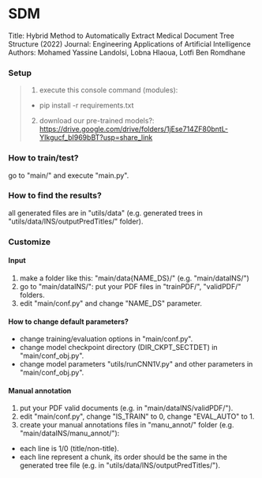 # SDM
Title: Hybrid Method to Automatically Extract Medical Document Tree Structure (2022)
Journal: Engineering Applications of Artificial Intelligence
Authors: Mohamed Yassine Landolsi, Lobna Hlaoua, Lotfi Ben Romdhane

### Setup ###
> 1. execute this console command (modules):
> - pip install -r requirements.txt
> 2. download our pre-trained models?:
> https://drive.google.com/drive/folders/1jEse714ZF80bntL-YIkgucf_bI969bBT?usp=share_link

### How to train/test? ###
go to "main/" and execute "main.py".

### How to find the results? ###
all generated files are in "utils/data" (e.g. generated trees in "utils/data/INS/outputPredTitles/" folder).

### Customize ###

#### Input ####
1. make a folder like this: "main/data{NAME_DS}/" (e.g. "main/dataINS/")
2. go to "main/dataINS/": put your PDF files in "trainPDF/", "validPDF/" folders.
3. edit "main/conf.py" and change "NAME_DS" parameter.

#### How to change default parameters? ####
- change training/evaluation options in "main/conf.py".
- change model checkpoint directory (DIR_CKPT_SECTDET) in "main/conf_obj.py".
- change model parameters "utils/runCNN1V.py" and other parameters in "main/conf_obj.py".

#### Manual annotation ####
1. put your PDF valid documents (e.g. in "main/dataINS/validPDF/").
2. edit "main/conf.py", change "IS_TRAIN" to 0, change "EVAL_AUTO" to 1.
3. create your manual annotations files in "manu_annot/" folder (e.g. "main/dataINS/manu_annot/"):
* each line is 1/0 (title/non-title).
* each line represent a chunk, its order should be the same in the generated tree file (e.g. in "utils/data/INS/outputPredTitles/").
